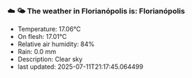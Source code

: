 ### ☁️ 🌤️  The weather in Florianópolis is: Florianópolis

- Temperature: 17.06°C
- On flesh: 17.01°C
- Relative air humidity: 84%
- Rain: 0.0 mm
- Description: Clear sky
- last updated: 2025-07-11T21:17:45.064499
